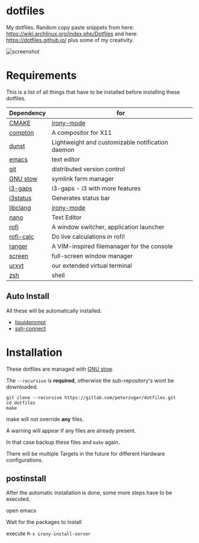 # dotfiles
My dotfiles. Random copy paste snippets from here: https://wiki.archlinux.org/index.php/Dotfiles and here: https://dotfiles.github.io/ plus some of my creativity.

![screenshot](https://gitlab.com/peterzuger/dotfiles/raw/master/doc/screenshot01.png)

# Requirements
This is a list of all things that have to be installed before installing these dotfiles.

 Dependency                                                   | for
--------------------------------------------------------------|------
 [CMAKE](https://cmake.org/)                                  | [irony-mode](https://github.com/Sarcasm/irony-mode)
 [compton](https://github.com/chjj/compton)                   | A compositor for X11
 [dunst](https://github.com/dunst-project/dunst)              | Lightweight and customizable notification daemon
 [emacs](https://www.gnu.org/software/emacs/)                 | text editor
 [git](https://git-scm.com/)                                  | distributed version control
 [GNU stow](https://www.gnu.org/software/stow/stow.html)      | symlink farm manager
 [i3-gaps](https://github.com/Airblader/i3)                   | i3-gaps - i3 with more features
 [i3status](https://github.com/i3/i3status)                   | Generates status bar
 [libclang](http://clang.llvm.org/doxygen/group__CINDEX.html) | [irony-mode](https://github.com/Sarcasm/irony-mode)
 [nano](https://www.nano-editor.org/)                         | Text Editor
 [rofi](https://github.com/davatorium/rofi)                   | A window switcher, application launcher
 [rofi-calc](https://github.com/svenstaro/rofi-calc)          | Do live calculations in rofi!
 [ranger](https://github.com/ranger/ranger)                   | A VIM-inspired filemanager for the console
 [screen](https://www.gnu.org/software/screen/)               | full-screen window manager
 [urxvt](http://rxvt.sourceforge.net/)                        | our extended virtual terminal
 [zsh](http://www.zsh.org/)                                   | shell

## Auto Install
All these will be automatically installed.

* [liquidprompt](https://github.com/nojhan/liquidprompt)
* [ssh-connect](https://github.com/gko/ssh-connect)

# Installation
These dotfiles are managed with [GNU stow](https://www.gnu.org/software/stow/stow.html).

The ```--recursive``` is **required**, otherwise the sub-repository's wont be downloaded.

```
git clone --recursive https://gitlab.com/peterzuger/dotfiles.git
cd dotfiles
make
```

make will not override **any** files.

A warning will appear if any files are already present.

In that case backup these files and `make` again.

There will be multiple Targets in the future for different Hardware configurations.

## postinstall
After the automatic installation is done, some more steps have to be executed.

open emacs

Wait for the packages to install

execute
```M-x irony-install-server```
